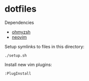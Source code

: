 # dotfiles

Dependencies

- [ohmyzsh](http://ohmyz.sh/)
- [neovim](https://neovim.io/)

Setup symlinks to files in this directory:

    ./setup.sh

Install new vim plugins:

    :PlugInstall
